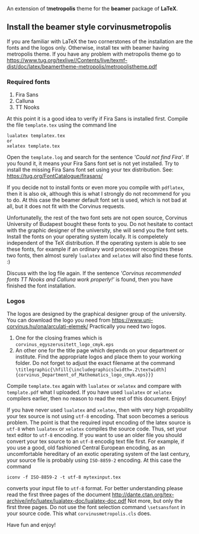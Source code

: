 An extension of t**metropolis** theme for the **beamer** package of **LaTeX**.


## Install the beamer style corvinusmetropolis 

If you are familiar with LaTeX the two cornerstones of the installation are the fonts and the logos only.
Otherwise, install tex with beamer having metropolis theme. If you have any problem with metropolis theme go to 
<https://www.tug.org/texlive//Contents/live/texmf-dist/doc/latex/beamertheme-metropolis/metropolistheme.pdf>

### Required fonts
  1. Fira Sans
  1. Calluna
  1. TT Nooks

At this point it is a good idea to verify if Fira Sans is installed first. Compile the file `template.tex` using the command line
```
lualatex templatex.tex 
or
xelatex template.tex
````
Open the `template.log` and search for the sentence *'Could not find Fira'*. If you found it, it means your Fira Sans font set is not yet installed.
Try to install the missing Fira Sans font set using your tex distribution. See: <https://tug.org/FontCatalogue/firasans/>

If you decide not to install fonts or even more you compile with `pdflatex`, then it is also ok, although this is what I strongly do not recommend for you to do.
At this case the beamer default font set is used, which is not bad at all, but it does not fit with the Corvinus requests.

Unfortunatelly, the rest of the two font sets are not open source, Corvinus University of Budapest bought these fonts to you. 
Do not hesitate to contact with the graphic designer of the university, she will send you the font sets. 
Install the fonts on your operating system locally. It is compeletely independent of the TeX distribution. 
If the operating system is able to see these fonts, for example if an ordinary word processor recognizes these two fonts, 
then almost surely `lualatex` and `xelatex` will also find these fonts. :)

Discuss with the log file again. If the sentence *'Corvinus recommended fonts TT Nooks and Calluna work properly!'* is found, then you have finished the font installation.

### Logos
The logos are designed by the graphical designer group of the university. You can download the logo you need from
<https://www.uni-corvinus.hu/ona/arculati-elemek/>
Practically you need two logos. 
  1. One for the closing frames 
which is `corvinus_egyszerusitett_logo_cmyk.eps`
  1. An other one for the title page 
which depends on your department or institute. 
Find the appropriate logos and place them to your working folder. Do not forget to adjust the exact filename at the command `\titlegraphic{\hfill{\includegraphics[width=.2\textwidth]{corvinus_Department_of_Mathematics_logo_cmyk.eps}}}`

Compile `template.tex` again with `lualatex` or `xelatex` and compare with `template.pdf` what I uploaded. If you have used `lualatex` or `xelatex` compilers earlier, then no reason to read the rest of this document. Enjoy!

If you have never used `lualatex` and `xelatex`, then with very high propability your tex source is not using `utf-8` encoding. That soon becomes a serious problem. The point is that the required input encoding of the latex source is `utf-8` when `lualatex` or `xelatex` compiles the source code. Thus, set your text editor to `utf-8` encoding. If you want to use an older file you should convert your tex source to an `utf-8` encodig text file first.
For example, if you use a good, old fashioned Central European encoding, as an uncomfortable hereditary of an exotic operating system of the last century, your source file is probably using `ISO-8859-2` encoding.
At this case the command
```
iconv -f ISO-8859-2 -t utf-8 mytexinput.tex
```
converts your input file to `utf-8` format.
For better understanding please read the first three pages of the document
<http://dante.ctan.org/tex-archive/info/luatex/lualatex-doc/lualatex-doc.pdf>
Not more, but only the first three pages. Do not use the font selection command `\setsansfont` in your source code. This what `corvinusmetropolis.cls` does.

Have fun and enjoy!
